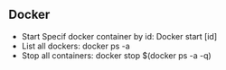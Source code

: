 
## Docker
* Start Specif docker container by id: Docker start [id]
* List all dockers: docker ps -a
* Stop all containers: docker stop $(docker ps -a -q)
